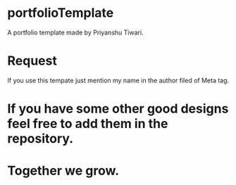 # portfolioTemplate
A portfolio template made by Priyanshu Tiwari.
# Request
If you use this tempate just mention my name in the author filed of Meta tag.
# If you have some other good designs feel free to add them in the repository.
# Together we grow.

